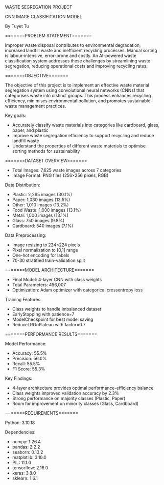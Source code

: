 WASTE SEGREGATION PROJECT

CNN IMAGE CLASSIFICATION MODEL

By Tuyet Tu

=======PROBLEM STATEMENT=======

Improper waste disposal contributes to environmental degradation, increased landfill waste and inefficient recycling processes. Manual sorting is labour-intensive, error-prone and costly. An AI-powered waste classification system addresses these challenges by streamlining waste segregation, reducing operational costs and improving recycling rates.

=======OBJECTIVE=======

The objective of this project is to implement an effective waste material segregation system using convolutional neural networks (CNNs) that categorises waste into distinct groups. This process enhances recycling efficiency, minimises environmental pollution, and promotes sustainable waste management practices.

Key goals:
* Accurately classify waste materials into categories like cardboard, glass, paper, and plastic
* Improve waste segregation efficiency to support recycling and reduce landfill waste
* Understand the properties of different waste materials to optimise sorting methods for sustainability

=======DATASET OVERVIEW=======

- Total Images: 7,625 waste images across 7 categories
- Image Format: PNG files (256×256 pixels, RGB)

Data Distribution:
- Plastic: 2,295 images (30.1%)
- Paper: 1,030 images (13.5%)
- Other: 1,010 images (13.2%)
- Food Waste: 1,000 images (13.1%)
- Metal: 1,000 images (13.1%)
- Glass: 750 images (9.8%)
- Cardboard: 540 images (7.1%)

Data Preprocessing:
- Image resizing to 224×224 pixels
- Pixel normalization to [0,1] range
- One-hot encoding for labels
- 70-30 stratified train-validation split

=======MODEL ARCHITECTURE=======

- Final Model: 4-layer CNN with class weights
- Total Parameters: 456,007
- Optimization: Adam optimizer with categorical crossentropy loss

Training Features:
- Class weights to handle imbalanced dataset
- EarlyStopping with patience=7
- ModelCheckpoint for best model saving
- ReduceLROnPlateau with factor=0.7

=======PERFORMANCE RESULTS=======

Model Performance:
- Accuracy: 55.5%
- Precision: 56.0%
- Recall: 55.5%
- F1 Score: 55.3%

Key Findings:
- 4-layer architecture provides optimal performance-efficiency balance
- Class weights improved validation accuracy by 2.3%
- Strong performance on majority classes (Plastic, Paper)
- Room for improvement on minority classes (Glass, Cardboard)

=======REQUIREMENTS=======

Python: 3.10.18

Dependencies:
- numpy: 1.26.4
- pandas: 2.2.2
- seaborn: 0.13.2
- matplotlib: 3.10.0
- PIL: 11.1.0
- tensorflow: 2.18.0
- keras: 3.8.0
- sklearn: 1.6.1
